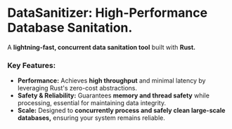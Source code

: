 # **DataSanitizer: High-Performance Database Sanitation.**

A **lightning-fast, concurrent data sanitation tool** built with **Rust.**

### Key Features:

- **Performance:** Achieves **high throughput** and minimal latency by leveraging Rust's zero-cost abstractions.
- **Safety & Reliability:** Guarantees **memory and thread safety** while processing, essential for maintaining data integrity.
- **Scale:** Designed to **concurrently process and safely clean large-scale databases,** ensuring your system remains reliable.
